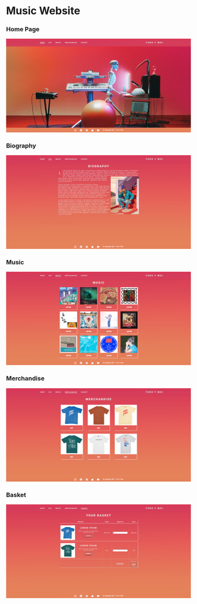 # Music Website

### Home Page
![](images/t1.png)

### Biography
![](images/t2.png)

### Music
![](images/t3.png)

### Merchandise
![](images/t4.png)

### Basket
![](images/t5.png)
